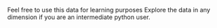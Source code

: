 Feel free to use this data for learning purposes
Explore the data in any dimension if you are an intermediate python user.
